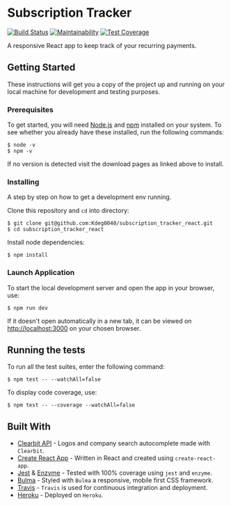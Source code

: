 # Subscription Tracker

[![Build Status](https://travis-ci.org/Kdeg0040/subscription_tracker_react.svg?branch=master)](https://travis-ci.org/Kdeg0040/subscription_tracker_react)
[![Maintainability](https://api.codeclimate.com/v1/badges/e3a7a8155159f18dea4f/maintainability)](https://codeclimate.com/github/Kdeg0040/subscription_tracker_react/maintainability)
[![Test Coverage](https://api.codeclimate.com/v1/badges/e3a7a8155159f18dea4f/test_coverage)](https://codeclimate.com/github/Kdeg0040/subscription_tracker_react/test_coverage)

A responsive React app to keep track of your recurring payments.

## Getting Started

These instructions will get you a copy of the project up and running on your local machine for development and testing purposes.

### Prerequisites

To get started, you will need [Node.js](https://nodejs.org/en/) and [npm](https://www.npmjs.com/) installed on your system. To see whether you already have these installed, run the following commands:

```
$ node -v
$ npm -v
```
If no version is detected visit the download pages as linked above to install.

### Installing

A step by step on how to get a development env running.

Clone this repository and `cd` into directory:

```
$ git clone git@github.com:Kdeg0040/subscription_tracker_react.git
$ cd subscription_tracker_react
```

Install node dependencies:

```
$ npm install
```

### Launch Application

To start the local development server and open the app in your browser, use:

```
$ npm run dev
```

If it doesn't open automatically in a new tab, it can be viewed on [http://localhost:3000](http://localhost:3000/) on your chosen browser.

## Running the tests

To run all the test suites, enter the following command:

```
$ npm test -- --watchAll=false
```

To display code coverage, use:

```
$ npm test -- --coverage --watchAll=false
```

## Built With

* [Clearbit API](https://clearbit.com/developers) - Logos and company search autocomplete made with `Clearbit`.
* [Create React App](https://github.com/facebook/create-react-app) - Written in React and created using `create-react-app`.
* [Jest](https://jestjs.io/) & [Enzyme](https://github.com/enzymejs/enzyme) - Tested with 100% coverage using `jest` and `enzyme`.
* [Bulma](https://bulma.io/) - Styled with `Bulma` a responsive, mobile first CSS framework.
* [Travis](https://travis-ci.org/) - `Travis` is used for continuous integration and deployment.
* [Heroku](https://www.heroku.com/) - Deployed on `Heroku`.